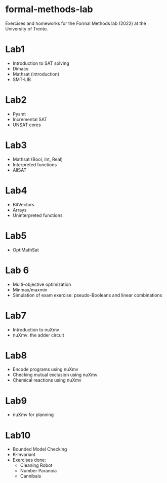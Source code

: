 # formal-methods-lab
Exercises and homeworks for the Formal Methods lab (2022) at the University of Trento.  

# Lab1
* Introduction to SAT solving
* Dimacs
* Mathsat (introduction)
* SMT-LIB

# Lab2
* Pysmt
* Incremental SAT
* UNSAT cores

# Lab3
* Mathsat (Bool, Int, Real)
* Interpreted functions
* AllSAT

# Lab4
* BitVectors
* Arrays
* Uninterpreted functions

# Lab5
* OptiMathSat

# Lab 6

- Multi-objective optimization
- Minmax/maxmin
- Simulation of exam exercise: pseudo-Booleans and linear combinations

# Lab7

- Introduction to nuXmv
- nuXmv: the adder circuit

# Lab8

- Encode programs using nuXmv
- Checking mutual exclusion using nuXmv
- Chemical reactions using nuXmv

# Lab9

- nuXmv for planning

# Lab10
- Bounded Model Checking
- K-Invariant
- Exercises done:
  * Cleaning Robot
  * Number Paranoia
  * Cannibals